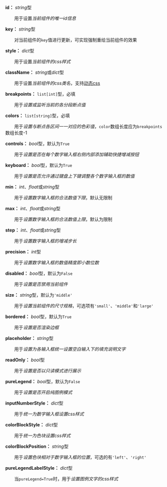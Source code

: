 **id：** *string*型

　　用于设置*当前组件的唯一id信息*

**key：** *string*型

　　对当前组件的`key`值进行更新，可实现强制重绘当前组件的效果

**style：** *dict*型

　　用于设置*当前组件的css样式*

**className：** *string*或*dict*型

　　用于设置*当前组件的css类名*，支持[动态css](/advanced-classname)

**breakpoints：** `list[int]`型，必填

　　用于*设置或监听当前的各分段断点值*

**colors：** `list[string]`型，必填

　　用于*设置与断点各区间一一对应的色彩值*，`color`数组长度应为`breakpoints`数组长度-1

**controls：** *bool*型，默认为`True`

　　用于*设置是否在每个数字输入框右侧内部添加辅助快捷增减按钮*

**keyboard：** *bool*型，默认为`True`

　　用于*设置是否允许通过键盘上下键调整各个数字输入框的数值*

**min：** *int*、*float*或*string*型

　　用于*设置数字输入框的合法数值下限*，默认无限制

**max：** *int*、*float*或*string*型

　　用于*设置数字输入框的合法数值上限*，默认为限制

**step：** *int*、*float*或*string*型

　　用于*设置数字输入框的增减步长*

**precision：** *int*型

　　用于*设置数字输入框的数值精度即小数位数*

**disabled：** *bool*型，默认为`False`

　　用于*设置是否禁用当前组件*

**size：** *string*型，默认为`'middle'`

　　用于*设置当前组件的尺寸规格*，可选项有`'small'`、`'middle'`和`'large'`

**bordered：** *bool*型，默认为`True`

　　用于*设置是否渲染边框*

**placeholder：** *string*型

　　用于*设置为各输入框统一设置空白输入下的填充说明文字*

**readOnly：** *bool*型

　　用于*设置是否以只读模式进行展示*

**pureLegend：** *bool*型，默认为`False`

　　用于*设置是否开启纯图例模式*

**inputNumberStyle：** *dict*型

　　用于*统一为数字输入框设置css样式*

**colorBlockStyle：** *dict*型

　　用于*统一为色块设置css样式*

**colorBlockPosition：** *string*型

　　用于*设置色块相对于数字输入框的位置*，可选的有`'left'`、`'right'`

**pureLegendLabelStyle：** *dict*型

　　当`pureLegend=True`时，用于*设置图例文字的css样式*